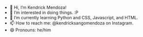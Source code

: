 - 👋 Hi, I’m Kendrick Mendoza!
- 👀 I’m interested in doing things. :P
- 🌱 I’m currently learning Python and CSS, Javascript, and HTML.
- 📫 How to reach me: @kendricksangomendoza on Instagram.
- 😄 Pronouns: he/him

<!---
kendricksangomendoza/kendricksangomendoza is a ✨ special ✨ repository because its `README.md` (this file) appears on your GitHub profile.
You can click the Preview link to take a look at your changes.
--->
